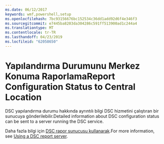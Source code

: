 ```yaml
---
ms.date: 06/12/2017
keywords: wmf,powershell,setup
ms.openlocfilehash: 7bc93156676bc152534c36dd1add92d6f4e346f3
ms.sourcegitcommit: e7445ba8203da304286c591ff513900ad1c244a4
ms.translationtype: MT
ms.contentlocale: tr-TR
ms.lasthandoff: 04/23/2019
ms.locfileid: "62058650"
---
```

# <a name="report-configuration-status-to-central-location"></a><span data-ttu-id="d415a-102">Yapılandırma Durumunu Merkez Konuma Raporlama</span><span class="sxs-lookup"><span data-stu-id="d415a-102">Report Configuration Status to Central Location</span></span>

<span data-ttu-id="d415a-103">DSC yapılandırma durumu hakkında ayrıntılı bilgi DSC hizmetini çalıştıran bir sunucuya gönderilebilir.</span><span class="sxs-lookup"><span data-stu-id="d415a-103">Detailed information about DSC configuration status can be sent to a server running the DSC service.</span></span>

<span data-ttu-id="d415a-104">Daha fazla bilgi için [DSC rapor sunucusu kullanarak](https://msdn.microsoft.com/powershell/dsc/reportserver).</span><span class="sxs-lookup"><span data-stu-id="d415a-104">For more information, see [Using a DSC report server](https://msdn.microsoft.com/powershell/dsc/reportserver).</span></span>
